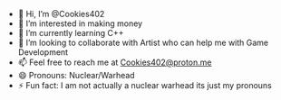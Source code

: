 - 👋 Hi, I’m @Cookies402
- 👀 I’m interested in making money
- 🌱 I’m currently learning C++
- 💞️ I’m looking to collaborate with Artist who can help me with Game Development
- 📫 Feel free to reach me at Cookies402@proton.me
- 😄 Pronouns: Nuclear/Warhead
- ⚡ Fun fact: I am not actually a nuclear warhead its just my pronouns
